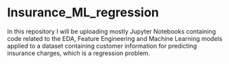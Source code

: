# Insurance_ML_regression
In this repository I will be uploading mostly Jupyter Notebooks containing code related to the EDA, Feature Engineering and Machine Learning models applied to a dataset containing customer information for predicting insurance charges, which is a regression problem.
